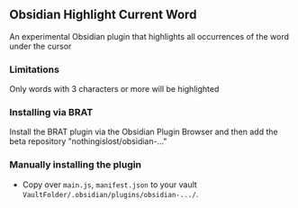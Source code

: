 ## Obsidian Highlight Current Word

An experimental Obsidian plugin that highlights all occurrences of the word under the cursor

### Limitations

Only words with 3 characters or more will be highlighted

### Installing via BRAT

Install the BRAT plugin via the Obsidian Plugin Browser and then add the beta repository "nothingislost/obsidian-..."

### Manually installing the plugin

- Copy over `main.js`, `manifest.json` to your vault `VaultFolder/.obsidian/plugins/obsidian-.../`.
